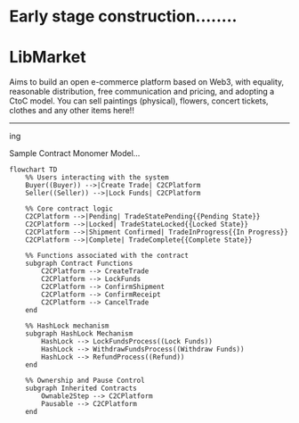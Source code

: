 # Early stage construction........



# LibMarket

Aims to build an open e-commerce platform based on Web3, with equality, reasonable distribution, free communication and pricing, and adopting a CtoC model. You can sell paintings (physical), flowers, concert tickets, clothes and any other items here!!













-----------------------------

ing



Sample Contract Monomer Model...

```mermaid
flowchart TD
    %% Users interacting with the system
    Buyer((Buyer)) -->|Create Trade| C2CPlatform
    Seller((Seller)) -->|Lock Funds| C2CPlatform

    %% Core contract logic
    C2CPlatform -->|Pending| TradeStatePending{{Pending State}}
    C2CPlatform -->|Locked| TradeStateLocked{{Locked State}}
    C2CPlatform -->|Shipment Confirmed| TradeInProgress{{In Progress}}
    C2CPlatform -->|Complete| TradeComplete{{Complete State}}

    %% Functions associated with the contract
    subgraph Contract Functions
        C2CPlatform --> CreateTrade
        C2CPlatform --> LockFunds
        C2CPlatform --> ConfirmShipment
        C2CPlatform --> ConfirmReceipt
        C2CPlatform --> CancelTrade
    end

    %% HashLock mechanism
    subgraph HashLock Mechanism
        HashLock --> LockFundsProcess((Lock Funds))
        HashLock --> WithdrawFundsProcess((Withdraw Funds))
        HashLock --> RefundProcess((Refund))
    end

    %% Ownership and Pause Control
    subgraph Inherited Contracts
        Ownable2Step --> C2CPlatform
        Pausable --> C2CPlatform
    end
```

